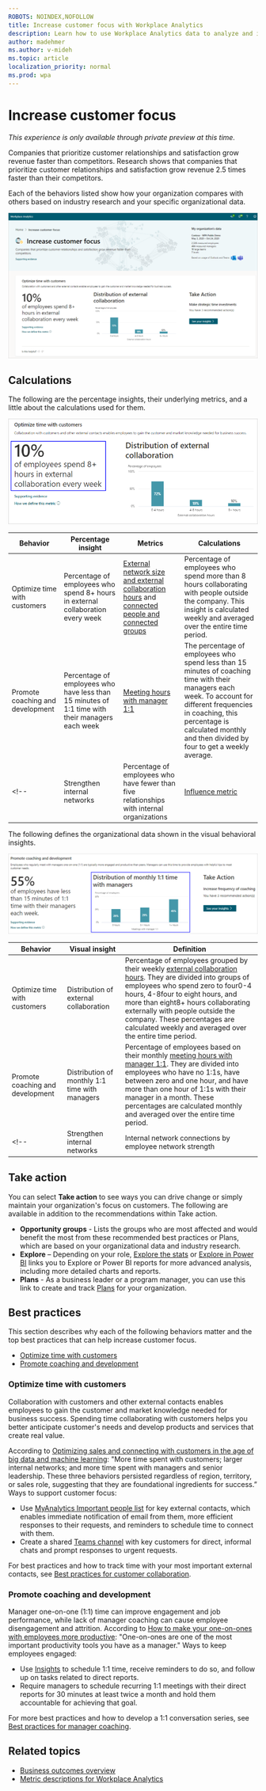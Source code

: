 ```yaml
---
ROBOTS: NOINDEX,NOFOLLOW
title: Increase customer focus with Workplace Analytics
description: Learn how to use Workplace Analytics data to analyze and increase customer focus
author: madehmer
ms.author: v-mideh
ms.topic: article
localization_priority: normal 
ms.prod: wpa
---
```


# Increase customer focus

*This experience is only available through private preview at this time.*

Companies that prioritize customer relationships and satisfaction grow revenue faster than competitors. Research shows that companies that prioritize customer relationships and satisfaction grow revenue 2.5 times faster than their competitors.

Each of the behaviors listed show how your organization compares with others based on industry research and your specific organizational data.

![Increase customer focus insights](../images/wpa/use/customer-focus.png)

## Calculations

The following are the percentage insights, their underlying metrics, and a little about the calculations used for them.

![Increase customer focus percentage insight example](../images/wpa/use/customer-focus-percent.png)

|Behavior |Percentage insight | Metrics |Calculations |
|---------|--------|--------------------|----------------------|
|Optimize time with customers  |Percentage of employees who spend 8+ hours in external collaboration every week |[External network size and external collaboration hours](metric-definitions.md#person-metrics) and [connected people and connected groups](glossary.md) |Percentage of employees who spend more than 8 hours collaborating with people outside the company. This insight is calculated weekly and averaged over the entire time period. |
|Promote coaching and development |Percentage of employees who have less than 15 minutes of 1:1 time with their managers each week |[Meeting hours with manager 1:1](metric-definitions.md#meeting-hours-with-manager-1-1-define) |The percentage of employees who spend less than 15 minutes of coaching time with their managers each week. To account for different frequencies in coaching, this percentage is calculated monthly and then divided by four to get a weekly average. |
<!--|Strengthen internal networks |Percentage of employees who have fewer than five relationships with internal organizations |[Influence metric](metric-definitions.md#organizational-network-analysis-ona-metrics) |Calculates how much time employees spent collaborating with the internal network per month and averaged over the entire time period. |-->

The following defines the organizational data shown in the visual behavioral insights.

![Increase customer focus visual insight example](../images/wpa/use/customer-focus-visual.png)

|Behavior |Visual insight |Definition |
|---------|--------|----------------------|
|Optimize time with customers |Distribution of external collaboration |Percentage of employees grouped by their weekly [external collaboration hours](metric-definitions.md#person-metrics). They are divided into groups of employees who spend zero to four0-4 hours, 4-8four to eight hours, and more than eight8+ hours collaborating externally with people outside the company. These percentages are calculated weekly and averaged over the entire time period. |
|Promote coaching and development |Distribution of monthly 1:1 time with managers |Percentage of employees based on their monthly [meeting hours with manager 1:1](metric-definitions.md#meeting-hours-with-manager-1-1-define). They are divided into employees who have no 1:1s, have between zero and one hour, and have more than one hour of 1:1s with their manager in a month. These percentages are calculated monthly and averaged over the entire time period. |
<!--|Strengthen internal networks |Internal network connections by employee network strength |An [organizational network graph](insight-ona-measures.md) represents the distribution of current managers and potential managers as compared with the other employees within your organization, based on influence scores. You can use this insight to evaluate future managers with high influence scores who are currently not in managerial roles. This graph uses the [influence metric](metric-definitions.md#organizational-network-analysis-ona-metrics). |-->

## Take action

You can select **Take action** to see ways you can drive change or simply maintain your organization's focus on customers. The following are available in addition to the recommendations within Take action.

* **Opportunity groups** - Lists the groups who are most affected and would benefit the most from these recommended best practices or Plans, which are based on your organizational data and industry research.
* **Explore**  – Depending on your role, [Explore the stats](explore-intro.md) or [Explore in Power BI](../tutorials/power-bi-intro.md) links you to Explore or Power BI reports for more advanced analysis, including more detailed charts and reports.
* **Plans** - As a business leader or a program manager, you can use this link to create and track [Plans](../Tutorials/solutionsv2-intro.md) for your organization.

## Best practices

This section describes why each of the following behaviors matter and the top best practices that can help increase customer focus.

* [Optimize time with customers](#optimize-time-with-customers)
* [Promote coaching and development](#promote-coaching-and-development)
<!--* [Strengthen internal networks](#strengthen-internal-networks)-->

### Optimize time with customers

Collaboration with customers and other external contacts enables employees to gain the customer and market knowledge needed for business success. Spending time collaborating with customers helps you better anticipate customer's needs and develop products and services that create real value.

According to [Optimizing sales and connecting with customers in the age of big data and machine learning](https://insights.office.com/sales-excellence/optimizing-sales-workplace-analytics/): "More time spent with customers; larger internal networks; and more time spent with managers and senior leadership. These three behaviors persisted regardless of region, territory, or sales role, suggesting that they are foundational ingredients for success.” Ways to support customer focus:

* Use [MyAnalytics Important people list](../myanalytics/use/use-the-insights.md#add-important-people) for key external contacts, which enables immediate notification of email from them, more efficient responses to their requests, and reminders to schedule time to connect with them.
* Create a shared [Teams channel](https://docs.microsoft.com/microsoftteams/teams-channels-overview) with key customers for direct, informal chats and prompt responses to urgent requests.

For best practices and how to track time with your most important external contacts, see [Best practices for customer collaboration](../tutorials/gm-cust-collab.md).

### Promote coaching and development

Manager one-on-one (1:1) time can improve engagement and job performance, while lack of manager coaching can cause employee disengagement and attrition. According to [How to make your one-on-ones with employees more productive](https://insights.office.com/management-strategy/how-to-make-your-one-on-ones-with-employees-more-productive/): "One-on-ones are one of the most important productivity tools you have as a manager." Ways to keep employees engaged:

* Use [Insights](../myanalytics/use/use-the-insights.md#catch-up-with-your-team) to schedule 1:1 time, receive reminders to do so, and follow up on tasks related to direct reports.
* Require managers to schedule recurring 1:1 meetings with their direct reports for 30 minutes at least twice a month and hold them accountable for achieving that goal.

For more best practices and how to develop a 1:1 conversation series, see [Best practices for manager coaching](../tutorials/gm-coaching.md).

<!--### Strengthen internal networks

Employees who maintain strong internal networks are better resourced to meet customer needs and achieve goals. Connecting employees across units creates agile innovation by helping the company leverage benefits of scale, cross-pollinate ideas, and integrate different perspectives.

The [How to Make Sure Agile Teams Can Work Together](https://insights.office.com/collaboration/how-to-make-sure-agile-teams-can-work-together/) article says “Work occurs through collaboration in networks of relationships that often do not mirror formal reporting structures or standard work processes."

Ways to foster cross-group collaboration:

* Improve internal connectivity. Create inclusive and trusting environments to facilitate agile collaboration. Employees who maintain large, stable, and diversified internal networks are often better positioned to leverage their connections for quickly responding to customer needs and driving customer satisfaction.
* Create cross-functional [Teams channels](https://docs.microsoft.com/microsoftteams/teams-channels-overview) that focus on customer needs.
* Use [MyAnalytics to manage important people](../myanalytics/use/network.md) to mark key internal contacts as important to never miss emails from them and to respond more efficiently.

For more best practices and how to provide managers with go-to contacts list, see [Best practices for cross-group collaboration](../tutorials/gm-cgcollaboration.md).
-->
## Related topics

* [Business outcomes overview](insights.md)
* [Metric descriptions for Workplace Analytics](metric-definitions.md)
